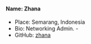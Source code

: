 #### Name: Zhana

- Place: Semarang, Indonesia
- Bio: Networking Admin. -
- GitHub: [zhana](https://github.com/nearfoe1)
